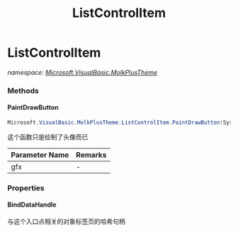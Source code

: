 ﻿---
title: ListControlItem
---

# ListControlItem
_namespace: [Microsoft.VisualBasic.MolkPlusTheme](N-Microsoft.VisualBasic.MolkPlusTheme.html)_



### Methods

#### PaintDrawButton
```csharp
Microsoft.VisualBasic.MolkPlusTheme.ListControlItem.PaintDrawButton(System.Drawing.Graphics)
```
这个函数只是绘制了头像而已

|Parameter Name|Remarks|
|--------------|-------|
|gfx|-|




### Properties

#### BindDataHandle
与这个入口点相关的对象标签页的哈希句柄

